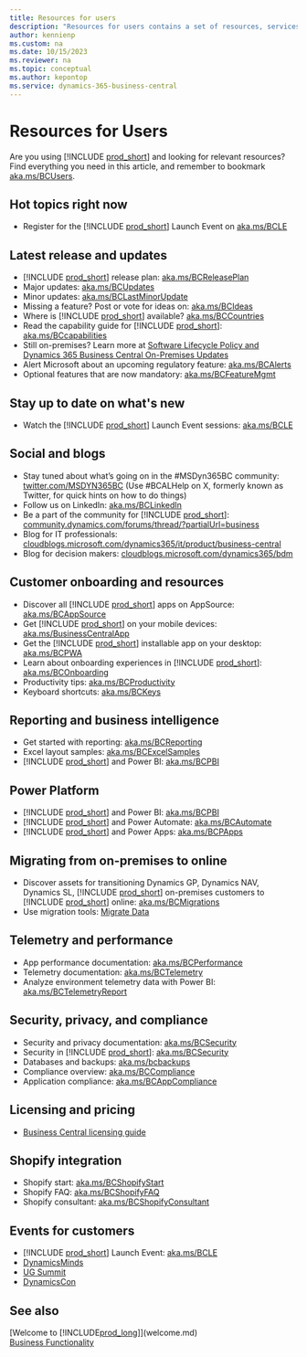```yaml
---
title: Resources for users
description: "Resources for users contains a set of resources, services, and tools to use Microsoft Dynamics 365 Business Central."
author: kennienp
ms.custom: na
ms.date: 10/15/2023
ms.reviewer: na
ms.topic: conceptual
ms.author: kepontop
ms.service: dynamics-365-business-central
---
```


# Resources for Users

Are you using [!INCLUDE [prod_short](includes/prod_short.md)] and looking for relevant resources? Find everything you need in this article, and remember to bookmark [aka.ms/BCUsers](https://aka.ms/BCUsers).

## Hot topics right now

- Register for the [!INCLUDE [prod_short](includes/prod_short.md)] Launch Event on [aka.ms/BCLE](https://aka.ms/BCLE)

## Latest release and updates  

- [!INCLUDE [prod_short](includes/prod_short.md)] release plan: [aka.ms/BCReleasePlan](https://aka.ms/BCReleasePlan) 
- Major updates: [aka.ms/BCUpdates](https://aka.ms/BCUpdates)
- Minor updates: [aka.ms/BCLastMinorUpdate](https://aka.ms/BCLastMinorUpdate) 
- Missing a feature? Post or vote for ideas on: [aka.ms/BCIdeas](https://aka.ms/BCIdeas) 
- Where is [!INCLUDE [prod_short](includes/prod_short.md)] available? [aka.ms/BCCountries](https://aka.ms/BCCountries)
- Read the capability guide for [!INCLUDE [prod_short](includes/prod_short.md)]: [aka.ms/BCcapabilities](https://aka.ms/BCcapabilities)
- Still on-premises? Learn more at [Software Lifecycle Policy and Dynamics 365 Business Central On-Premises Updates](/dynamics365/business-central/dev-itpro/terms/lifecycle-policy-on-premises)
- Alert Microsoft about an upcoming regulatory feature: [aka.ms/BCAlerts](https://aka.ms/BCAlerts)
- Optional features that are now mandatory: [aka.ms/BCFeatureMgmt](https://aka.ms/BCFeatureMgmt)

## Stay up to date on what's new

- Watch the [!INCLUDE [prod_short](includes/prod_short.md)] Launch Event sessions: [aka.ms/BCLE](https://aka.ms/BCLE) 

## Social and blogs

- Stay tuned about what’s going on in the #MSDyn365BC community: [twitter.com/MSDYN365BC](https://twitter.com/MSDYN365BC) (Use #BCALHelp on X, formerly known as Twitter, for quick hints on how to do things) 
- Follow us on LinkedIn: [aka.ms/BCLinkedIn](https://aka.ms/BCLinkedIn)
- Be a part of the community for [!INCLUDE [prod_short](includes/prod_short.md)]: [community.dynamics.com/forums/thread/?partialUrl=business](https://community.dynamics.com/forums/thread/?partialUrl=business) 
- Blog for IT professionals: [cloudblogs.microsoft.com/dynamics365/it/product/business-central](https://cloudblogs.microsoft.com/dynamics365/it/product/business-central/)
- Blog for decision makers: [cloudblogs.microsoft.com/dynamics365/bdm](https://cloudblogs.microsoft.com/dynamics365/bdm)

## Customer onboarding and resources 

- Discover all [!INCLUDE [prod_short](includes/prod_short.md)] apps on AppSource: [aka.ms/BCAppSource](https://appsource.microsoft.com/marketplace/apps?page=1&product=dynamics-365-business-central)
- Get [!INCLUDE [prod_short](includes/prod_short.md)] on your mobile devices: [aka.ms/BusinessCentralApp](https://aka.ms/BusinessCentralApp)
- Get the [!INCLUDE [prod_short](includes/prod_short.md)] installable app on your desktop: [aka.ms/BCPWA](https://aka.ms/BCPWA)
- Learn about onboarding experiences in [!INCLUDE [prod_short](includes/prod_short.md)]: [aka.ms/BCOnboarding](https://aka.ms/bconboarding)
- Productivity tips: [aka.ms/BCProductivity](https://aka.ms/BCProductivity) 
- Keyboard shortcuts: [aka.ms/BCKeys](https://aka.ms/BCKeys)

## Reporting and business intelligence

- Get started with reporting: [aka.ms/BCReporting](https://aka.ms/BCReporting)
- Excel layout samples: [aka.ms/BCExcelSamples](https://aka.ms/BCExcelSamples)
- [!INCLUDE [prod_short](includes/prod_short.md)] and Power BI: [aka.ms/BCPBI](https://aka.ms/BCPBI)

## Power Platform

- [!INCLUDE [prod_short](includes/prod_short.md)] and Power BI: [aka.ms/BCPBI](https://aka.ms/BCPBI)
- [!INCLUDE [prod_short](includes/prod_short.md)] and Power Automate: [aka.ms/BCAutomate](https://aka.ms/BCAutomate) 
- [!INCLUDE [prod_short](includes/prod_short.md)] and Power Apps: [aka.ms/BCPApps](https://aka.ms/BCPApps)

## Migrating from on-premises to online

- Discover assets for transitioning Dynamics GP, Dynamics NAV, Dynamics SL, [!INCLUDE [prod_short](includes/prod_short.md)] on-premises customers to [!INCLUDE [prod_short](includes/prod_short.md)] online: [aka.ms/BCMigrations](https://aka.ms/BCMigrations)  
- Use migration tools: [Migrate Data](/dynamics365/business-central/dev-itpro/administration/migrate-data) 

## Telemetry and performance

- App performance documentation: [aka.ms/BCPerformance](https://aka.ms/BCPerformance)
- Telemetry documentation: [aka.ms/BCTelemetry](https://aka.ms/BCTelemetry) 
- Analyze environment telemetry data with Power BI: [aka.ms/BCTelemetryReport](https://aka.ms/BCTelemetryReport) 

## Security, privacy, and compliance

- Security and privacy documentation: [aka.ms/BCSecurity](https://aka.ms/BCSecurity) 
- Security in [!INCLUDE [prod_short](includes/prod_short.md)]: [aka.ms/BCSecurity](https://aka.ms/BCSecurity)
- Databases and backups: [aka.ms/bcbackups](https://aka.ms/BCBackups)
- Compliance overview: [aka.ms/BCCompliance](https://aka.ms/BCCompliance)
- Application compliance: [aka.ms/BCAppCompliance](https://aka.ms/BCAppCompliance)

## Licensing and pricing

- [Business Central licensing guide](https://go.microsoft.com/fwlink/?LinkId=866544&clcid=0x409)

## Shopify integration

- Shopify start: [aka.ms/BCShopifyStart](https://aka.ms/BCShopifyStart)
- Shopify FAQ: [aka.ms/BCShopifyFAQ](https://aka.ms/BCShopifyFAQ)
- Shopify consultant: [aka.ms/BCShopifyConsultant](https://aka.ms/BCShopifyConsultant)

## Events for customers

- [!INCLUDE [prod_short](includes/prod_short.md)] Launch Event: [aka.ms/BCLE](https://aka.ms/BCLE)
- [DynamicsMinds](https://www.dynamicsminds.com/)
- [UG Summit](https://www.summitna.com/)
- [DynamicsCon](https://dynamicscon.com/)

## See also

[Welcome to [!INCLUDE[prod_long](includes/prod_long.md)]](welcome.md)  
[Business Functionality](across-business-functionality.md)  
